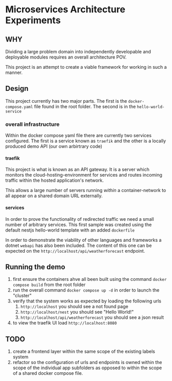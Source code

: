 # Microservices Architecture Experiments

## WHY

Dividing a large problem domain into independently developable and deployable modules requires an overall architecture POV.

This project is an attempt to create a viable framework for working in such a manner.

## Design

This project currently has two major parts. The first is the `docker-compose.yaml` file found in the root folder. The second is in the `hello-world-service`

### overall infrastructure

Within the docker compose yaml file there are currently two services configured. The first is a service known as `traefik` and the other is a locally produced demo API (our own arbirtrary code)

#### traefik

This project is what is known as an API gateway. It is a server which monitors the cloud-hosting-environment for services and routes incoming traffic within the hosted application's network.

This allows a large number of servers running _within_ a container-network to all appear on a shared domain URL externally.

#### services

In order to prove the functionality of redirected traffic we need a small number of arbitrary services. This first sample was created using the default nestjs hello-world template with an added `dockerfile`

In order to demonstrate the viability of other languages and frameworks a dotnet `webapi` has also been included. The content of this one can be expected on the `http://localhost/api/weatherforecast` endpoint.

## Running the demo

1. first ensure the containers ahve all been built using the command `docker compose build` from the root folder
2. run the overall command `docker compose up -d` in order to launch the "cluster"
3. verify that the system works as expected by loading the following urls
    1. `http://localhost` you should see a not found page
    1. `http://localhost/nest` you should see "Hello World!"
    1. `http://localhost/api/weatherforecast` you should see a json result
4. to view the traefik UI load `http://localhost:8080`

## TODO

1. create a frontend layer within the same scope of the existing labels system
1. refactor so the configuration of urls and endpoints is owned within the scope of the individual app subfolders as opposed to within the scope of a shared docker compose file.
